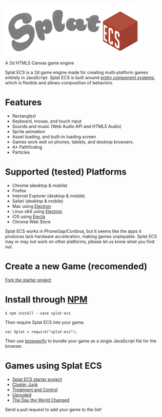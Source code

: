 ![Splat ECS](./images/splat-ecs-logo.png)

A 2d HTML5 Canvas game engine

Splat ECS is a 2d game engine made for creating multi-platform games entirely in JavaScript. Splat ECS is built around [entity component systems](https://en.wikipedia.org/wiki/Entity_component_system), which is flexible and allows composition of behaviors.

# Features

* Rectangles!
* Keyboard, mouse, and touch input
* Sounds and music (Web Audio API and HTML5 Audio)
* Sprite animation
* Asset loading, and built-in loading screen
* Games work well on phones, tablets, and desktop browsers.
* A\* Pathfinding
* Particles

# Supported (tested) Platforms

* Chrome (desktop & mobile)
* Firefox
* Internet Explorer (desktop & mobile)
* Safari (desktop & mobile)
* Mac using [Electron](https://github.com/atom/electron)
* Linux x64 using [Electron](https://github.com/atom/electron)
* iOS using [Ejecta](http://impactjs.com/ejecta)
* Chrome Web Store

Splat ECS works in PhoneGap/Cordova, but it seems like the apps it produces lack hardware acceleration, making games unplayable. 
Splat ECS may or may not work on other platforms, please let us know what you find out.

# Create a new Game (recomended)

[Fork the starter project](https://github.com/SplatJS/splat-ecs-starter-project)

# Install through [NPM](https://www.npmjs.org)

```
$ npm install --save splat-ecs
```
Then require Splat ECS into your game:
```
var Splat = require("splat-ecs");
```
Then use [browserify](http://browserify.org/) to bundle your game as a single JavaScript file for the browser.

# Games using Splat ECS

* [Splat ECS starter project](https://github.com/SplatJS/splat-ecs-starter-project)
* [Cluster Junk](https://github.com/TwoScoopGames/Cluster-Junk)
* [Treatment and Control](https://github.com/TwoScoopGames/Treatment-and-Control)
* [Uprooted](https://github.com/TwoScoopGames/ld32)
* [The Day the World Changed](https://github.com/TwoScoopGames/ggj15)

Send a pull request to add your game to the list!
